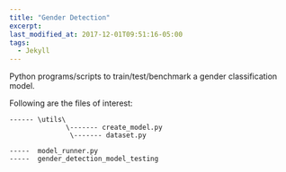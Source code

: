 ```yaml
---
title: "Gender Detection"
excerpt:
last_modified_at: 2017-12-01T09:51:16-05:00
tags: 
  - Jekyll
---
```


Python programs/scripts to train/test/benchmark a gender classification model.

Following are the files of interest:

```
------ \utils\
              \------- create_model.py
               \------- dataset.py

-----  model_runner.py
-----  gender_detection_model_testing
```
